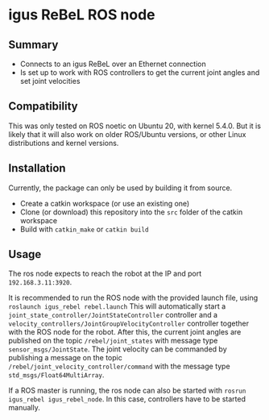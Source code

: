 # igus ReBeL ROS node #

## Summary ##

* Connects to an igus ReBeL over an Ethernet connection
* Is set up to work with ROS controllers to get the current joint angles and set joint velocities

## Compatibility ##

This was only tested on ROS noetic on Ubuntu 20, with kernel 5.4.0. But it is likely that it will also work on older ROS/Ubuntu versions, or other Linux distributions and kernel versions.

## Installation ##

Currently, the package can only be used by building it from source.

* Create a catkin workspace (or use an existing one)
* Clone (or download) this repository into the `src` folder of the catkin workspace
* Build with `catkin_make` or `catkin build`

## Usage ##

The ros node expects to reach the robot at the IP and port `192.168.3.11:3920`.

It is recommended to run the ROS node with the provided launch file, using
`roslaunch igus_rebel rebel.launch`
This will automatically start a `joint_state_controller/JointStateController` controller and a `velocity_controllers/JointGroupVelocityController` controller together with the ROS node for the robot.
After this, the current joint angles are published on the topic `/rebel/joint_states` with message type `sensor_msgs/JointState`. The joint velocity can be commanded by publishing a message on the topic `/rebel/joint_velocity_controller/command` with the message type `std_msgs/Float64MultiArray`.

If a ROS master is running, the ros node can also be started with `rosrun igus_rebel igus_rebel_node`. In this case, controllers have to be started manually.